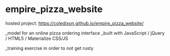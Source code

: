 # empire_pizza_website

hosted project: https://coledixon.github.io/empire_pizza_website/

_model for an online pizza ordering interface
_built with JavaScript / jQuery / HTML5 / Materialize CSS/JS

_training exercise in order to not get rusty
